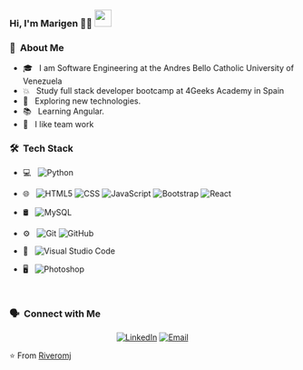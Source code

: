 ### Hi, I'm Marigen 👩‍💻 <img src="https://raw.githubusercontent.com/iampavangandhi/iampavangandhi/master/gifs/Hi.gif" width="30px">
 

<h3> 💬 &nbsp;About Me </h3>

- 🎓 &nbsp; I am Software Engineering at the Andres Bello Catholic University of Venezuela
- 💥 &nbsp; Study full stack developer bootcamp at 4Geeks Academy in Spain
- 👀 &nbsp; Exploring new technologies.
- 📚 &nbsp; Learning Angular.
- 🤝 &nbsp; I like team work

<h3> 🛠 &nbsp;Tech Stack</h3>

- 💻 &nbsp;
  ![Python](https://img.shields.io/badge/-Python-333333?style=flat&logo=python)

- 🌐 &nbsp;
  ![HTML5](https://img.shields.io/badge/-HTML5-333333?style=flat&logo=HTML5)
  ![CSS](https://img.shields.io/badge/-CSS-333333?style=flat&logo=CSS3&logoColor=1572B6)
  ![JavaScript](https://img.shields.io/badge/-JavaScript-333333?style=flat&logo=javascript)
  ![Bootstrap](https://img.shields.io/badge/-Bootstrap-333333?style=flat&logo=bootstrap&logoColor=563D7C)
  ![React](https://img.shields.io/badge/-React-333333?style=flat&logo=react)
- 🛢 &nbsp;
  ![MySQL](https://img.shields.io/badge/-MySQL-333333?style=flat&logo=mysql)
- ⚙️ &nbsp;
  ![Git](https://img.shields.io/badge/-Git-333333?style=flat&logo=git)
  ![GitHub](https://img.shields.io/badge/-GitHub-333333?style=flat&logo=github)
- 🔧 &nbsp;
  ![Visual Studio Code](https://img.shields.io/badge/-Visual%20Studio%20Code-333333?style=flat&logo=visual-studio-code&logoColor=007ACC)
- 🖥 &nbsp;
  ![Photoshop](https://img.shields.io/badge/-Photoshop-333333?style=flat&logo=adobe-photoshop)
<br/>

<h3> 🗣️ &nbsp;Connect with Me </h3>

<p align="center">
<a href="https://www.linkedin.com/in/riveromj/"><img alt="LinkedIn" src="https://img.shields.io/badge/LinkedIn-Marigen%20Rivero%20Mirabal-blue?style=flat-square&logo=linkedin"></a>
<a href="mailto:marigen@gmail.com"><img alt="Email" src="https://img.shields.io/badge/Email-marigen@gmail.com-blue?style=flat-square&logo=gmail"></a>
</p>

⭐️ From [Riveromj](https://github.com/riveromj)

<!--
**riveromj/riveromj** is a ✨ _special_ ✨ repository because its `README.md` (this file) appears on your GitHub profile.

-->
